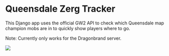 # Queensdale Zerg Tracker

This Django app uses the official GW2 API to check which Queensdale map champion mobs are in to quickly show players where to go.

Note: Currently only works for the Dragonbrand server.

<img src="http://i.imgur.com/RUpIccH.png">